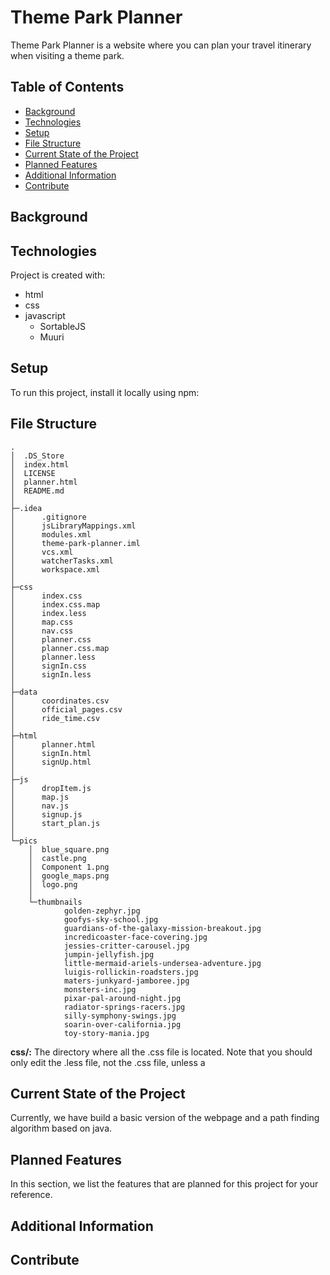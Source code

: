 # Theme Park Planner

Theme Park Planner is a website where you can plan your travel itinerary when visiting a theme park.


## Table of Contents
* [Background](#background)
* [Technologies](#technologies)
* [Setup](#setup)
* [File Structure](#file-Structure)
* [Current State of the Project](#current-state-of-the-project)
* [Planned Features](#planned-features)
* [Additional Information](#additional-information)
* [Contribute](#contribute)


## Background

## Technologies
Project is created with:
- html
- css
- javascript
    - SortableJS
    - Muuri
	
## Setup
To run this project, install it locally using npm:

## File Structure

```text
.                                   
│  .DS_Store                          
│  index.html                         
│  LICENSE                            
│  planner.html                       
│  README.md                          
│                                     
├─.idea                               
│      .gitignore                     
│      jsLibraryMappings.xml          
│      modules.xml                    
│      theme-park-planner.iml         
│      vcs.xml                        
│      watcherTasks.xml               
│      workspace.xml                  
│                                     
├─css
│      index.css
│      index.css.map
│      index.less
│      map.css
│      nav.css
│      planner.css
│      planner.css.map
│      planner.less
│      signIn.css
│      signIn.less
│
├─data
│      coordinates.csv
│      official_pages.csv
│      ride_time.csv
│
├─html
│      planner.html
│      signIn.html
│      signUp.html
│
├─js
│      dropItem.js
│      map.js
│      nav.js
│      signup.js
│      start_plan.js
│
└─pics
    │  blue_square.png
    │  castle.png
    │  Component 1.png
    │  google_maps.png
    │  logo.png
    │
    └─thumbnails
            golden-zephyr.jpg
            goofys-sky-school.jpg
            guardians-of-the-galaxy-mission-breakout.jpg
            incredicoaster-face-covering.jpg
            jessies-critter-carousel.jpg
            jumpin-jellyfish.jpg
            little-mermaid-ariels-undersea-adventure.jpg
            luigis-rollickin-roadsters.jpg
            maters-junkyard-jamboree.jpg
            monsters-inc.jpg
            pixar-pal-around-night.jpg
            radiator-springs-racers.jpg
            silly-symphony-swings.jpg
            soarin-over-california.jpg
            toy-story-mania.jpg

```

**css/:** The directory where all the .css file is located. Note that you should only edit the .less file, not the .css file, unless a

## Current State of the Project

Currently, we have build a basic version of the webpage and a path finding algorithm based on java.


## Planned Features

In this section, we list the features that are planned for this project for your reference.


## Additional Information


## Contribute

